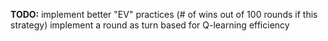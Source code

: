 **TODO:**
implement better "EV" practices (# of wins out of 100 rounds if this strategy)
implement a round as turn based for Q-learning efficiency
